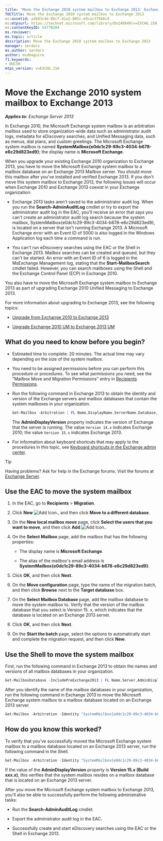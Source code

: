 ```yaml
---
title: 'Move the Exchange 2010 system mailbox to Exchange 2013: Exchange 2013 Help'
TOCTitle: Move the Exchange 2010 system mailbox to Exchange 2013
ms:assetid: a3b03c4e-0bc7-41a2-885c-e9cac37566c8
ms:mtpsurl: https://technet.microsoft.com/library/Dn249849(v=EXCHG.150)
ms:contentKeyID: 54770204
ms.reviewer: 
ms.topic: article
description: Move the Exchange 2010 system mailbox to Exchange 2013
manager: serdars
ms.author: serdars
author: msdmaguire
f1.keywords:
- NOCSH
mtps_version: v=EXCHG.150
---
```


# Move the Exchange 2010 system mailbox to Exchange 2013

_**Applies to:** Exchange Server 2013_

In Exchange 2010, the Microsoft Exchange system mailbox is an arbitration mailbox used to store organization-wide data such as administrator audit logs, metadata for eDiscovery searches, and Unified Messaging data, such as menus, dial plans, and custom greetings. The Microsoft Exchange system mailbox is named **SystemMailbox{e0dc1c29-89c3-4034-b678-e6c29d823ed9}**; the display name is **Microsoft Exchange**.

When you upgrade your existing Exchange 2010 organization to Exchange 2013, you have to move the Microsoft Exchange system mailbox to a mailbox database on an Exchange 2013 Mailbox server. You should move this mailbox after you've installed and verified Exchange 2013. If you don't move this system mailbox to Exchange 2013, the following issues will occur when Exchange 2010 and Exchange 2013 coexist in your Exchange organization:

- Exchange 2013 tasks aren't saved to the administrator audit log. When you run the **Search-AdminAuditLog** cmdlet or try to export the administrator audit log in the EAC, you'll receive an error that says you can't create an administrator audit log search because the system mailbox, SystemMailbox{e0dc1c29-89c3-4034-b678-e6c29d823ed9}, is located on a server that isn't running Exchange 2013. A Microsoft Exchange error with an Event ID of 5000 is also logged in the Windows Application log each time a command is run.

- You can't run eDiscovery searches using the EAC or the Shell in Exchange 2013. Mailbox searches can be created and queued, but they can't be started. An error with an Event ID of 6 is logged in the MsExchange Management log, stating that the **Start-MailboxSearch** cmdlet failed. However, you can search mailboxes using the Shell and the Exchange Control Panel (ECP) in Exchange 2010.

You also have to move the Microsoft Exchange system mailbox to Exchange 2013 as part of upgrading Exchange 2010 Unified Messaging to Exchange 2013.

For more information about upgrading to Exchange 2013, see the following topics:

- [Upgrade from Exchange 2010 to Exchange 2013](upgrade-from-exchange-2010-to-exchange-2013-exchange-2013-help.md)

- [Upgrade Exchange 2010 UM to Exchange 2013 UM](upgrade-exchange-2010-um-to-exchange-2013-um-exchange-2013-help.md)

## What do you need to know before you begin?

- Estimated time to complete: 20 minutes. The actual time may vary depending on the size of the system mailbox.

- You need to be assigned permissions before you can perform this procedure or procedures. To see what permissions you need, see the "Mailbox Move and Migration Permissions" entry in [Recipients Permissions](recipients-permissions-exchange-2013-help.md).

- Run the following command in Exchange 2013 to obtain the identity and version of the Exchange servers and mailbox databases that contain the system mailboxes in your organization.

    ```powershell
    Get-Mailbox -Arbitration | FL Name,DisplayName,ServerName,Database,AdminDisplayVersion
    ```

    The **AdminDisplayVersion** property indicates the version of Exchange that the server is running. The value `Version 14.x` indicates Exchange 2010; the value `Version 15.x` indicates Exchange 2013.

- For information about keyboard shortcuts that may apply to the procedures in this topic, see [Keyboard shortcuts in the Exchange admin center](keyboard-shortcuts-in-the-exchange-admin-center-2013-help.md).

> [!TIP]
> Having problems? Ask for help in the Exchange forums. Visit the forums at [Exchange Server](https://social.technet.microsoft.com/forums/office/home?category=exchangeserver).

## Use the EAC to move the system mailbox

1. In the EAC, go to **Recipients** \> **Migration**.

2. Click **New** ![Add Icon.](images/JJ218640.c1e75329-d6d7-4073-a27d-498590bbb558(EXCHG.150).gif "Add Icon"), and then click **Move to a different database**.

3. On the **New local mailbox move** page, click **Select the users that you want to move**, and then click **Add** ![Add Icon.](images/JJ218640.c1e75329-d6d7-4073-a27d-498590bbb558(EXCHG.150).gif "Add Icon").

4. On the **Select Mailbox** page, add the mailbox that has the following properties:

   - The display name is **Microsoft Exchange**.

   - The alias of the mailbox's email address is **SystemMailbox{e0dc1c29-89c3-4034-b678-e6c29d823ed9}**.

5. Click **OK**, and then click **Next**.

6. On the **Move configuration** page, type the name of the migration batch, and then click **Browse** next to the **Target database** box.

7. On the **Select Mailbox Database** page, add the mailbox database to move the system mailbox to. Verify that the version of the mailbox database that you select is Version 15. x, which indicates that the database is located on an Exchange 2013 server.

8. Click **OK**, and then click **Next**.

9. On the **Start the batch** page, select the options to automatically start and complete the migration request, and then click **New**.

## Use the Shell to move the system mailbox

First, run the following command in Exchange 2013 to obtain the names and versions of all mailbox databases in your organization.

```powershell
Get-MailboxDatabase -IncludePreExchange2013 | FL Name,Server,AdminDisplayVersion
```

After you identify the name of the mailbox databases in your organization, run the following command in Exchange 2013 to move the Microsoft Exchange system mailbox to a mailbox database located on an Exchange 2013 server.

```powershell
Get-Mailbox -Arbitration -Identity "SystemMailbox{e0dc1c29-89c3-4034-b678-e6c29d823ed9}" | New-MoveRequest -TargetDatabase <name of Exchange 2013 database>
```

## How do you know this worked?

To verify that you've successfully moved the Microsoft Exchange system mailbox to a mailbox database located on an Exchange 2013 server, run the following command in the Shell.

```powershell
Get-Mailbox -Arbitration -Identity "SystemMailbox{e0dc1c29-89c3-4034-b678-e6c29d823ed9}" | FL Database,ServerName,AdminDisplayVersion
```

If the value of the **AdminDisplayVersion** property is **Version 15.x (Build xxx.x)**, this verifies that the system mailbox resides on a mailbox database that is located on an Exchange 2013 server.

After you move the Microsoft Exchange system mailbox to Exchange 2013, you'll also be able to successfully perform the following administrative tasks:

- Run the **Search-AdminAuditLog** cmdlet.

- Export the administrator audit log in the EAC.

- Successfully create and start eDiscovery searches using the EAC or the Shell in Exchange 2013.
